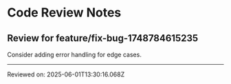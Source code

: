 # Code Review Notes

## Review for feature/fix-bug-1748784615235

Consider adding error handling for edge cases.

---
Reviewed on: 2025-06-01T13:30:16.068Z